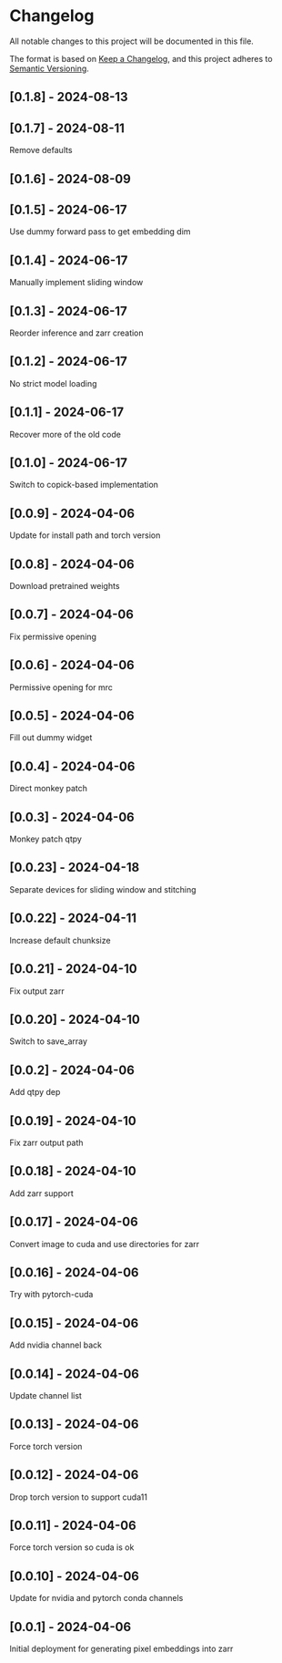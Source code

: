 # Changelog
All notable changes to this project will be documented in this file.

The format is based on [Keep a Changelog](https://keepachangelog.com/en/1.0.0/),
and this project adheres to [Semantic Versioning](https://semver.org/spec/v2.0.0.html).

## [0.1.8] - 2024-08-13


## [0.1.7] - 2024-08-11
Remove defaults

## [0.1.6] - 2024-08-09


## [0.1.5] - 2024-06-17
Use dummy forward pass to get embedding dim

## [0.1.4] - 2024-06-17
Manually implement sliding window

## [0.1.3] - 2024-06-17
Reorder inference and zarr creation

## [0.1.2] - 2024-06-17
No strict model loading

## [0.1.1] - 2024-06-17
Recover more of the old code

## [0.1.0] - 2024-06-17
Switch to copick-based implementation

## [0.0.9] - 2024-04-06
Update for install path and torch version

## [0.0.8] - 2024-04-06
Download pretrained weights

## [0.0.7] - 2024-04-06
Fix permissive opening

## [0.0.6] - 2024-04-06
Permissive opening for mrc

## [0.0.5] - 2024-04-06
Fill out dummy widget

## [0.0.4] - 2024-04-06
Direct monkey patch

## [0.0.3] - 2024-04-06
Monkey patch qtpy

## [0.0.23] - 2024-04-18
Separate devices for sliding window and stitching

## [0.0.22] - 2024-04-11
Increase default chunksize

## [0.0.21] - 2024-04-10
Fix output zarr

## [0.0.20] - 2024-04-10
Switch to save_array

## [0.0.2] - 2024-04-06
Add qtpy dep

## [0.0.19] - 2024-04-10
Fix zarr output path

## [0.0.18] - 2024-04-10
Add zarr support

## [0.0.17] - 2024-04-06
Convert image to cuda and use directories for zarr

## [0.0.16] - 2024-04-06
Try with pytorch-cuda

## [0.0.15] - 2024-04-06
Add nvidia channel back

## [0.0.14] - 2024-04-06
Update channel list

## [0.0.13] - 2024-04-06
Force torch version

## [0.0.12] - 2024-04-06
Drop torch version to support cuda11

## [0.0.11] - 2024-04-06
Force torch version so cuda is ok

## [0.0.10] - 2024-04-06
Update for nvidia and pytorch conda channels

## [0.0.1] - 2024-04-06
Initial deployment for generating pixel embeddings into zarr
